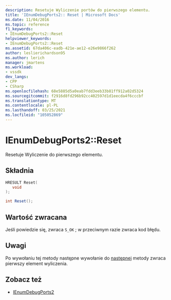 ```yaml
---
description: Resetuje Wyliczenie portów do pierwszego elementu.
title: 'IEnumDebugPorts2:: Reset | Microsoft Docs'
ms.date: 11/04/2016
ms.topic: reference
f1_keywords:
- IEnumDebugPorts2::Reset
helpviewer_keywords:
- IEnumDebugPorts2::Reset
ms.assetid: 67da406c-eadb-421e-ae12-e26e9866f262
author: leslierichardson95
ms.author: lerich
manager: jmartens
ms.workload:
- vssdk
dev_langs:
- CPP
- CSharp
ms.openlocfilehash: 68e5885d5a0eab7fdd3eeb33b81ff912a02d5324
ms.sourcegitcommit: f2916d8fd296b92cc402597d1d1eecda4f6cccbf
ms.translationtype: MT
ms.contentlocale: pl-PL
ms.lasthandoff: 03/25/2021
ms.locfileid: "105052869"
---
```

# <a name="ienumdebugports2reset"></a>IEnumDebugPorts2::Reset
Resetuje Wyliczenie do pierwszego elementu.

## <a name="syntax"></a>Składnia

```cpp
HRESULT Reset(
   void
);
```

```csharp
int Reset();
```

## <a name="return-value"></a>Wartość zwracana
 Jeśli powiedzie się, zwraca `S_OK` ; w przeciwnym razie zwraca kod błędu.

## <a name="remarks"></a>Uwagi
 Po wywołaniu tej metody następne wywołanie do [następnej](../../../extensibility/debugger/reference/ienumdebugports2-next.md) metody zwraca pierwszy element wyliczenia.

## <a name="see-also"></a>Zobacz też
- [IEnumDebugPorts2](../../../extensibility/debugger/reference/ienumdebugports2.md)
